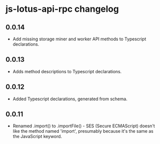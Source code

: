 # js-lotus-api-rpc changelog

0.0.14
------

* Add missing storage miner and worker API methods to Typescript declarations.

0.0.13
------

* Adds method descriptions to Typescript declarations.

0.0.12
------

* Added Typescript declarations, generated from schema.

0.0.11
------

* Renamed .import() to .importFile() - SES (Secure ECMAScript) doesn't
  like the method named 'import', presumably because it's the same as
  the JavaScript keyword.
  
